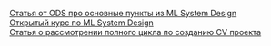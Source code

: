 [Статья от ODS про основные пункты из ML System Design](https://habr.com/ru/companies/ods/articles/698698/)  
[Открытый курс по ML System Design](https://kolodezev.ru/mlsystemdesign.html)  
[Статья о рассмотрении полного цикла по созданию CV проекта](https://habr.com/ru/articles/913604/)
